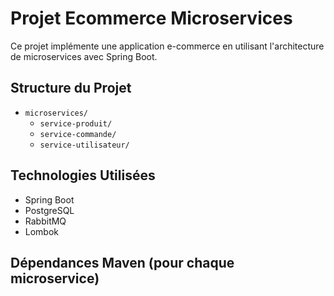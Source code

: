 # Projet Ecommerce Microservices

Ce projet implémente une application e-commerce en utilisant l'architecture de microservices avec Spring Boot.

## Structure du Projet

- `microservices/`
  - `service-produit/`
  - `service-commande/`
  - `service-utilisateur/`

## Technologies Utilisées

- Spring Boot
- PostgreSQL
- RabbitMQ
- Lombok

## Dépendances Maven (pour chaque microservice)

